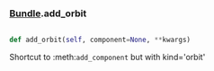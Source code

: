 ### [Bundle](Bundle.md).add_orbit

```py

def add_orbit(self, component=None, **kwargs)

```



Shortcut to :meth:`add_component` but with kind='orbit'

